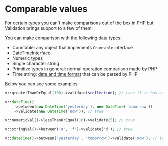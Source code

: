 # Comparable values

For certain types you can't make comparisons out of the box in PHP but
Validation brings support to a few of them.

You can make comparison with the following data types:

- Countable: any object that implements `Countable` interface
- DateTimeInterface
- Numeric types
- Single character string
- Primitive types in general: normal operation comparison made by PHP
- Time string: [date and time format](http://php.net/datetime.formats) 
that can be parsed by PHP

Below you can see some examples:

```php
v::greaterThanOrEqual(100)->validate($collection); // true if it has at least 100 items

v::dateTime()
    ->between(new DateTime('yesterday'), new DateTime('tomorrow'))
    ->validate(new DateTime('now')); // true

v::numericVal()->lessThanOrEqual(10)->validate(5); // true

v::stringVal()->between('a', 'f')->validate('d'); // true

v::dateTime()->between('yesterday', 'tomorrow')->validate('now'); // true
```
